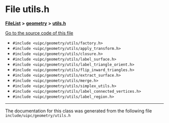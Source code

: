 

# File utils.h



[**FileList**](files.md) **>** [**geometry**](dir_04894967a28d068f10a69f6e8a07a2cb.md) **>** [**utils.h**](utils_8h.md)

[Go to the source code of this file](utils_8h_source.md)



* `#include <uipc/geometry/utils/factory.h>`
* `#include <uipc/geometry/utils/apply_transform.h>`
* `#include <uipc/geometry/utils/closure.h>`
* `#include <uipc/geometry/utils/label_surface.h>`
* `#include <uipc/geometry/utils/label_triangle_orient.h>`
* `#include <uipc/geometry/utils/flip_inward_triangles.h>`
* `#include <uipc/geometry/utils/extract_surface.h>`
* `#include <uipc/geometry/utils/merge.h>`
* `#include <uipc/geometry/utils/simplex_utils.h>`
* `#include <uipc/geometry/utils/label_connected_vertices.h>`
* `#include <uipc/geometry/utils/label_region.h>`


































































------------------------------
The documentation for this class was generated from the following file `include/uipc/geometry/utils.h`

